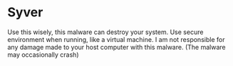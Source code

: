# Syver
Use this wisely, this malware can destroy your system. Use secure environment when running, like a virtual machine. I am not responsible for any damage made to your host computer with this malware.
(The malware may occasionally crash)
